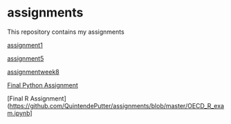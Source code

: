 # assignments
This repository contains my assignments

[assignment1](https://github.com/QuintendePutter/assignments/blob/master/Assignment_week_2!.ipynb)

[assignment5](https://github.com/QuintendePutter/assignments/blob/master/Assignment_week_5.ipynb)

[assignmentweek8](https://github.com/QuintendePutter/assignments/blob/master/assignment5.ipynb)

[Final Python Assignment](https://github.com/QuintendePutter/assignments/blob/master/Final_Assignment_Python_1_students.ipynb)

[Final R Assignment](https://github.com/QuintendePutter/assignments/blob/master/OECD_R_exam.ipynb]
